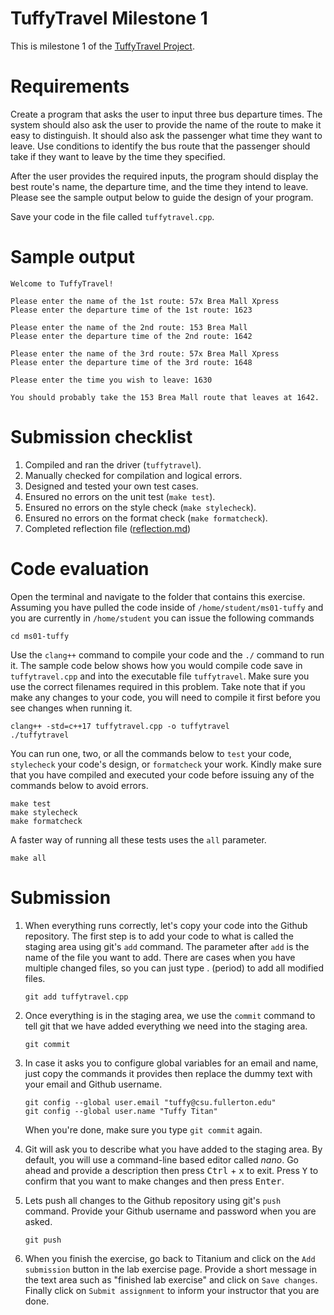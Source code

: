 # TuffyTravel Milestone 1

This is milestone 1 of the [TuffyTravel Project](https://docs.google.com/document/d/1v1ZAH-vt8ih500WFyDb_j5PO2L3_XS4_3CswPRJ5qNE/edit?usp=sharing).

# Requirements
Create a program that asks the user to input three bus departure times. The system should also ask the user to provide the name of the route to make it easy to distinguish. It should also ask the passenger what time they want to leave. Use conditions to identify the bus route that the passenger should take if they want to leave by the time they specified.

After the user provides the required inputs, the program should display the best route's name, the departure time, and the time they intend to leave. Please see the sample output below to guide the design of your program.

Save your code in the file called `tuffytravel.cpp`.

# Sample output
```
Welcome to TuffyTravel!

Please enter the name of the 1st route: 57x Brea Mall Xpress
Please enter the departure time of the 1st route: 1623

Please enter the name of the 2nd route: 153 Brea Mall
Please enter the departure time of the 2nd route: 1642

Please enter the name of the 3rd route: 57x Brea Mall Xpress
Please enter the departure time of the 3rd route: 1648

Please enter the time you wish to leave: 1630

You should probably take the 153 Brea Mall route that leaves at 1642.
```

# Submission checklist
1. Compiled and ran the driver (`tuffytravel`).
1. Manually checked for compilation and logical errors.
1. Designed and tested your own test cases.
1. Ensured no errors on the unit test (`make test`).
1. Ensured no errors on the style check (`make stylecheck`).
1. Ensured no errors on the format check (`make formatcheck`).
1. Completed reflection file ([reflection.md](reflection.md))

# Code evaluation
Open the terminal and navigate to the folder that contains this exercise. Assuming you have pulled the code inside of `/home/student/ms01-tuffy` and you are currently in `/home/student` you can issue the following commands

```
cd ms01-tuffy
```

Use the `clang++` command to compile your code and the `./` command to run it. The sample code below shows how you would compile code save in `tuffytravel.cpp` and into the executable file `tuffytravel`. Make sure you use the correct filenames required in this problem.  Take note that if you make any changes to your code, you will need to compile it first before you see changes when running it.

```
clang++ -std=c++17 tuffytravel.cpp -o tuffytravel
./tuffytravel
```

You can run one, two, or all the commands below to `test` your code, `stylecheck` your code's design, or `formatcheck` your work. Kindly make sure that you have compiled and executed your code before issuing any of the commands below to avoid errors.

```
make test
make stylecheck
make formatcheck
```

A faster way of running all these tests uses the `all` parameter.

```
make all
```

# Submission
1. When everything runs correctly,  let's copy your code into the Github repository. The first step is to add your code to what is called the staging area using git's `add` command. The parameter after `add` is the name of the file you want to add. There are cases when you have multiple changed files, so you can just type . (period) to add all modified files.

    ```
    git add tuffytravel.cpp
    ```
1. Once everything is in the staging area, we use the `commit` command to tell git that we have added everything we need into the staging area.

    ```
    git commit
    ```
1. In case it asks you  to configure global variables for an email and name, just copy the commands it provides then replace the dummy text with your email and Github username.

    ```
    git config --global user.email "tuffy@csu.fullerton.edu"
    git config --global user.name "Tuffy Titan"
    ```
    When you're done, make sure you type `git commit` again.    
1. Git will ask you to describe what you have added to the staging area. By default, you will use a command-line based editor called *nano*. Go ahead and provide a description then press <kbd>Ctrl</kbd> + <kbd>x</kbd> to exit. Press <kbd>Y</kbd> to confirm that you want to make changes and then press <kbd>Enter</kbd>.
1. Lets push all changes to the Github repository using git's `push` command. Provide your Github username and password when you are asked.

    ```
    git push
    ```
1. When you finish the exercise, go back to Titanium and click on the `Add submission` button in the lab exercise page. Provide a short message in the text area such as "finished lab exercise" and click on `Save changes`. Finally click on `Submit assignment` to inform your instructor that you are done.